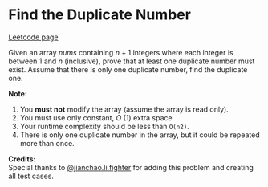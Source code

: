 # Find the Duplicate Number
[Leetcode page](https://leetcode.com/problems/find-the-duplicate-number/description)

Given an array _nums_ containing _n_ \+ 1 integers where each integer is
between 1 and _n_ (inclusive), prove that at least one duplicate number must
exist. Assume that there is only one duplicate number, find the duplicate one.

**Note:**  

  1. You **must not** modify the array (assume the array is read only).
  2. You must use only constant, _O_ (1) extra space.
  3. Your runtime complexity should be less than `O(n2)`.
  4. There is only one duplicate number in the array, but it could be repeated more than once.

**Credits:**  
Special thanks to
[@jianchao.li.fighter](https://leetcode.com/discuss/user/jianchao.li.fighter)
for adding this problem and creating all test cases.

